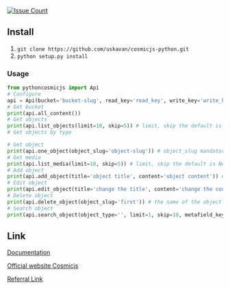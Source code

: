 [![Issue Count](https://codeclimate.com/github/uskavan/pythoncosmicjs/badges/issue_count.svg)](https://codeclimate.com/github/uskavan/pythoncosmicjs)

## Install
1. `git clone https://github.com/uskavan/cosmicjs-python.git`
2. `python setup.py install`

### Usage
```python
from pythoncosmicjs import Api
# Configure
api = Api(bucket='bucket-slug', read_key='read_key', write_key='write_key')
# Get bucket
print(api.all_content())
# Get objects
print(api.list_objects(limit=10, skip=5)) # limit, skip the default is None
# Get objects by type

# Get object
print(api.one_object(object_slug='object-slug')) # object_slug mandatory variable
# Get media
print(api.list_media(limit=10, skip=5)) # limit, skip the default is None
# Add object
print(api.add_object(title='object title', content='object content')) # title, content required variables
# Edit object
print(api.edit_object(title='change the title', content='change the content')) # title, content required variables
# Delete object
print(api.delete_object(object_slug='first')) # the name of the object you want to delete
# Search object
print(api.search_object(object_type='', limit=1, skip=10, metafield_keys='bob', metafield_value='bob'))
```
## Link

[Documentation](https://github.com/uskavan/pythoncosmicjs/wiki)

[Official website Сosmicjs](https://cosmicjs.com/)

[Referral Link](https://cosmicjs.com/?ref=S1G_ALN9x)
